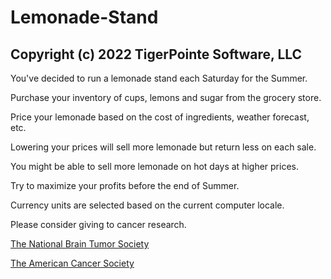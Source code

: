 # Lemonade-Stand
## Copyright (c) 2022 TigerPointe Software, LLC

You've decided to run a lemonade stand each Saturday for the Summer.

Purchase your inventory of cups, lemons and sugar from the grocery store.

Price your lemonade based on the cost of ingredients, weather forecast, etc.

Lowering your prices will sell more lemonade but return less on each sale.

You might be able to sell more lemonade on hot days at higher prices.

Try to maximize your profits before the end of Summer.

Currency units are selected based on the current computer locale.

Please consider giving to cancer research.

[The National Brain Tumor Society](https://braintumor.org/)

[The American Cancer Society](https://www.cancer.org/)
